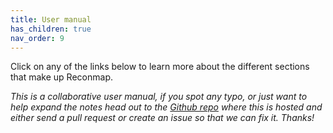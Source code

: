 ```yaml
---
title: User manual
has_children: true
nav_order: 9
---
```


Click on any of the links below to learn more about the different sections that make up Reconmap.

_This is a collaborative user manual, if you spot any typo, or just want to help expand the notes head out to the [Github repo](https://github.com/Reconmap/dotorg-website) where this is hosted and either send a pull request or create an issue so that we can fix it. Thanks!_
